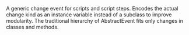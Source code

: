 A generic change event for scripts and script steps. Encodes the actual change kind as an instance variable instead of a subclass to improve modularity. The traditional hierarchy of AbstractEvent fits only changes in classes and methods.